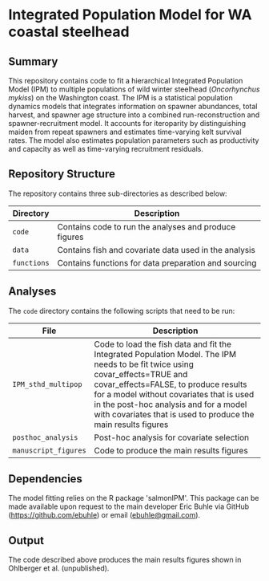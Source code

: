 # Integrated Population Model for WA coastal steelhead

## Summary
This repository contains code to fit a hierarchical Integrated Population Model (IPM) to multiple populations of wild winter steelhead (_Oncorhynchus mykiss_) on the Washington coast. The IPM is a statistical population dynamics models that integrates information on spawner abundances, total harvest, and spawner age structure into a combined run-reconstruction and spawner-recruitment model. It accounts for iteroparity by distinguishing maiden from repeat spawners and estimates time-varying kelt survival rates. The model also estimates population parameters such as productivity and capacity as well as time-varying recruitment residuals.

## Repository Structure 
The repository contains three sub-directories as described below:

| Directory   | Description                                           |
| ----------- | ----------------------------------------------------- |
| `code`      | Contains code to run the analyses and produce figures |
| `data`      | Contains fish and covariate data used in the analysis |
| `functions` | Contains functions for data preparation and sourcing  |

## Analyses
The `code` directory contains the following scripts that need to be run:

| File                 | Description                                  |
| -------------------- | -------------------------------------------- |
| `IPM_sthd_multipop`  | Code to load the fish data and fit the Integrated Population Model. The IPM needs to be fit twice using covar_effects=TRUE and covar_effects=FALSE, to produce results for a model without covariates that is used in the post-hoc analysis and for a model with covariates that is used to produce the main results figures |
| `posthoc_analysis`   | Post-hoc analysis for covariate selection |
| `manuscript_figures` | Code to produce the main results figures |

## Dependencies
The model fitting relies on the R package 'salmonIPM'. This package can be made available upon request to the main developer Eric Buhle via GitHub (https://github.com/ebuhle) or email (<ebuhle@gmail.com>).

## Output
The code described above produces the main results figures shown in Ohlberger et al. (unpublished).
